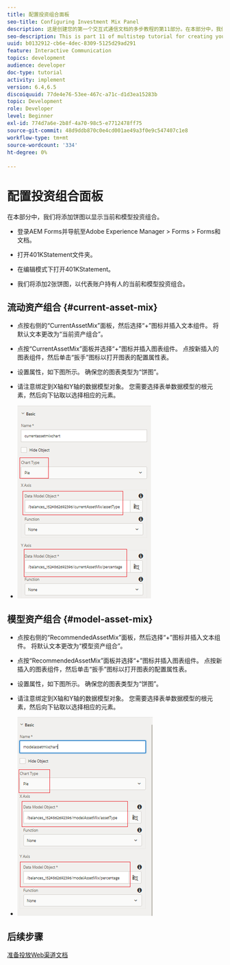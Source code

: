 ```yaml
---
title: 配置投资组合面板
seo-title: Configuring Investment Mix Panel
description: 这是创建您的第一个交互式通信文档的多步教程的第11部分。在本部分中，我们将添加饼图以显示当前和模型投资组合。
seo-description: This is part 11 of multistep tutorial for creating your first interactive communications document.In this part, we will add pie charts to display the current and model investment mix.
uuid: b0132912-cb6e-4dec-8309-5125d29ad291
feature: Interactive Communication
topics: development
audience: developer
doc-type: tutorial
activity: implement
version: 6.4,6.5
discoiquuid: 77de4e76-53ee-467c-a71c-d1d3ea15283b
topic: Development
role: Developer
level: Beginner
exl-id: 774d7a6e-2b8f-4a70-98c5-e7712478ff75
source-git-commit: 48d9ddb870c0e4cd001ae49a3f0e9c547407c1e8
workflow-type: tm+mt
source-wordcount: '334'
ht-degree: 0%

---
```


# 配置投资组合面板

在本部分中，我们将添加饼图以显示当前和模型投资组合。

* 登录AEM Forms并导航至Adobe Experience Manager > Forms > Forms和文档。

* 打开401KStatement文件夹。

* 在编辑模式下打开401KStatement。

* 我们将添加2张饼图，以代表账户持有人的当前和模型投资组合。

## 流动资产组合 {#current-asset-mix}

* 点按右侧的“CurrentAssetMix”面板，然后选择“+”图标并插入文本组件。 将默认文本更改为“当前资产组合”。

* 点按“CurrentAssetMix”面板并选择“+”图标并插入图表组件。 点按新插入的图表组件，然后单击“扳手”图标以打开图表的配置属性表。

* 设置属性，如下图所示。 确保您的图表类型为“饼图”。

* 请注意绑定到X轴和Y轴的数据模型对象。 您需要选择表单数据模型的根元素，然后向下钻取以选择相应的元素。

* ![currentassetmix](assets/currentassetmixchart.png)

## 模型资产组合 {#model-asset-mix}

* 点按右侧的“RecommendedAssetMix”面板，然后选择“+”图标并插入文本组件。 将默认文本更改为“模型资产组合”。

* 点按“RecommendedAssetMix”面板并选择“+”图标并插入图表组件。 点按新插入的图表组件，然后单击“扳手”图标以打开图表的配置属性表。

* 设置属性，如下图所示。 确保您的图表类型为“饼图”。

* 请注意绑定到X轴和Y轴的数据模型对象。 您需要选择表单数据模型的根元素，然后向下钻取以选择相应的元素。

* ![assettype](assets/modelassettypechart.png)

## 后续步骤

[准备投放Web渠道文档](./parttwelve.md)
